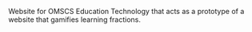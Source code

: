 Website for OMSCS Education Technology that acts as a prototype of a website that gamifies learning fractions. 
